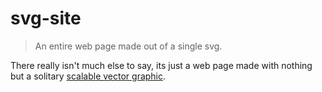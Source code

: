 # svg-site
> An entire web page made out of a single svg.

There really isn't much else to say, its just a web page made with nothing but a solitary [scalable vector graphic](https://en.wikipedia.org/wiki/Scalable_Vector_Graphics).
